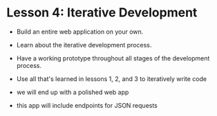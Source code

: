 # Lesson 4: Iterative Development 
* Build an entire web application on your own. 
* Learn about the iterative development process. 
* Have a working prototype throughout all stages of the development process. 

* Use all that's learned in lessons 1, 2, and 3 to iteratively write code
* we will end up with a polished web app
* this app will include endpoints for JSON requests 
